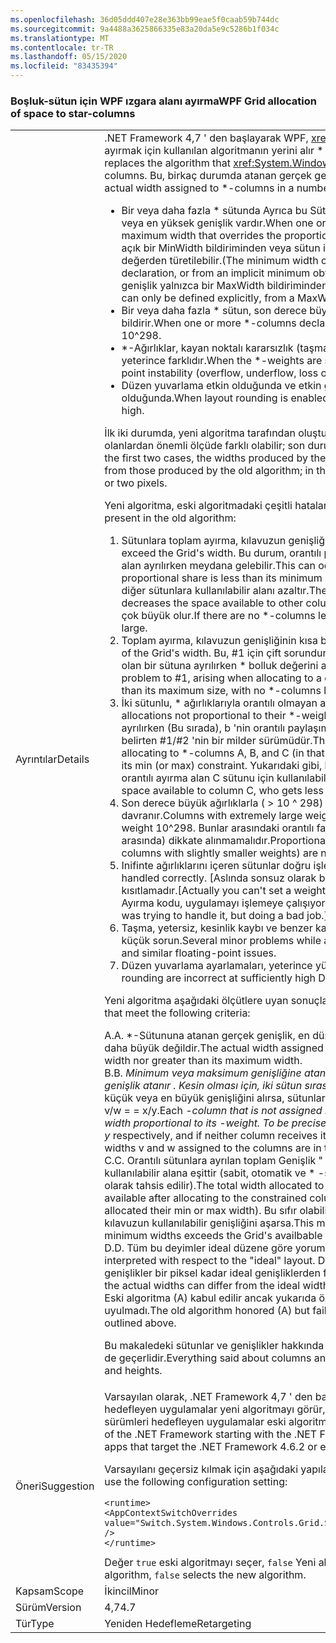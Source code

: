 ```yaml
---
ms.openlocfilehash: 36d05ddd407e28e363bb99eae5f0caab59b744dc
ms.sourcegitcommit: 9a4488a3625866335e83a20da5e9c5286b1f034c
ms.translationtype: MT
ms.contentlocale: tr-TR
ms.lasthandoff: 05/15/2020
ms.locfileid: "83435394"
---
```

### <a name="wpf-grid-allocation-of-space-to-star-columns"></a><span data-ttu-id="7b2f1-101">Boşluk-sütun için WPF ızgara alanı ayırma</span><span class="sxs-lookup"><span data-stu-id="7b2f1-101">WPF Grid allocation of space to star-columns</span></span>

|   |   |
|---|---|
|<span data-ttu-id="7b2f1-102">Ayrıntılar</span><span class="sxs-lookup"><span data-stu-id="7b2f1-102">Details</span></span>|<span data-ttu-id="7b2f1-103">.NET Framework 4,7 ' den başlayarak WPF, <xref:System.Windows.Controls.Grid> boşluk alan ayırmak için kullanılan algoritmanın yerini alır \* .</span><span class="sxs-lookup"><span data-stu-id="7b2f1-103">Starting with the .NET Framework 4.7, WPF replaces the algorithm that <xref:System.Windows.Controls.Grid> uses to allocate space to \*-columns.</span></span> <span data-ttu-id="7b2f1-104">Bu, birkaç durumda atanan gerçek genişlik \* sütununu değiştirir:</span><span class="sxs-lookup"><span data-stu-id="7b2f1-104">This will change the actual width assigned to \*-columns in a number of cases:</span></span><ul><li><span data-ttu-id="7b2f1-105">Bir veya daha fazla \* sütunda Ayrıca bu Sütu için orantılı ayırmayı geçersiz kılan en düşük veya en yüksek genişlik vardır.</span><span class="sxs-lookup"><span data-stu-id="7b2f1-105">When one or more \*-columns also have a minimum or maximum width that overrides the proportional allocation for that colum.</span></span> <span data-ttu-id="7b2f1-106">(En düşük genişlik açık bir MinWidth bildiriminden veya sütun içeriğinden elde edilen örtük bir en küçük değerden türetilebilir.</span><span class="sxs-lookup"><span data-stu-id="7b2f1-106">(The minimum width can derive from an explicit MinWidth declaration, or from an implicit minimum obtained from the column's content.</span></span> <span data-ttu-id="7b2f1-107">Maksimum genişlik yalnızca bir MaxWidth bildiriminden açık olarak tanımlanabilir.)</span><span class="sxs-lookup"><span data-stu-id="7b2f1-107">The maximum width can only be defined explicitly, from a MaxWidth declaration.)</span></span></li><li><span data-ttu-id="7b2f1-108">Bir veya daha fazla \* sütun, son derece büyük \* ağırlığa, 10 ^ 298 ' den büyük bir şekilde bildirir.</span><span class="sxs-lookup"><span data-stu-id="7b2f1-108">When one or more \*-columns declare an extremely large \*-weight, greater than 10^298.</span></span></li><li><span data-ttu-id="7b2f1-109">\*-Ağırlıklar, kayan noktalı kararsızlık (taşma, yetersiz ve duyarlık kaybı) ile karşılaşmak için yeterince farklıdır.</span><span class="sxs-lookup"><span data-stu-id="7b2f1-109">When the \*-weights are sufficiently different to encounter floating-point instability (overflow, underflow, loss of precision).</span></span></li><li><span data-ttu-id="7b2f1-110">Düzen yuvarlama etkin olduğunda ve etkin görüntüleme DPı 'Sı yeterince yüksek olduğunda.</span><span class="sxs-lookup"><span data-stu-id="7b2f1-110">When layout rounding is enabled, and the effective display DPI is sufficiently high.</span></span></li></ul><span data-ttu-id="7b2f1-111">İlk iki durumda, yeni algoritma tarafından oluşturulan genişlikler eski algoritmadan üretilmiş olanlardan önemli ölçüde farklı olabilir; son durumda, fark en çok bir veya iki piksel olacaktır.</span><span class="sxs-lookup"><span data-stu-id="7b2f1-111">In the first two cases, the widths produced by the new algorithm can be significantly different from those produced by the old algorithm; in the last case, the difference will be at most one or two pixels.</span></span><p/><span data-ttu-id="7b2f1-112">Yeni algoritma, eski algoritmadaki çeşitli hataları düzeltir:</span><span class="sxs-lookup"><span data-stu-id="7b2f1-112">The new algorithm fixes several bugs present in the old algorithm:</span></span><ol><li><span data-ttu-id="7b2f1-113">Sütunlara toplam ayırma, kılavuzun genişliğini aşabilirler.</span><span class="sxs-lookup"><span data-stu-id="7b2f1-113">Total allocation to columns can exceed the Grid's width.</span></span> <span data-ttu-id="7b2f1-114">Bu durum, orantılı payı en düşük boyuttan daha az olan bir sütuna alan ayrılırken meydana gelebilir.</span><span class="sxs-lookup"><span data-stu-id="7b2f1-114">This can occur when allocating space to a column whose proportional share is less than its minimum size.</span></span> <span data-ttu-id="7b2f1-115">Algoritma en küçük boyutu ayırır, bu alan diğer sütunlara kullanılabilir alanı azaltır.</span><span class="sxs-lookup"><span data-stu-id="7b2f1-115">The algorithm allocates the minimum size, which decreases the space available to other columns.</span></span> <span data-ttu-id="7b2f1-116">\*Ayrılacak sütun yoksa, toplam ayırma çok büyük olur.</span><span class="sxs-lookup"><span data-stu-id="7b2f1-116">If there are no \*-columns left to allocate, the total allocation will be too large.</span></span></li><li><span data-ttu-id="7b2f1-117">Toplam ayırma, kılavuzun genişliğinin kısa bir kısmını alabilir.</span><span class="sxs-lookup"><span data-stu-id="7b2f1-117">Total allocation can fall short of the Grid's width.</span></span> <span data-ttu-id="7b2f1-118">Bu, #1 için çift sorundur ve bu, değeri en büyük boyuttan daha büyük olan bir sütuna ayrılırken \* bolluk değerini almak için sütun kalmadı.</span><span class="sxs-lookup"><span data-stu-id="7b2f1-118">This is the dual problem to #1, arising when allocating to a column whose proportional share is greater than its maximum size, with no \*-columns left to take up the slack.</span></span></li><li><span data-ttu-id="7b2f1-119">İki sütunlu, \* ağırlıklarıyla orantılı olmayan ayırmaları alabilir \* .</span><span class="sxs-lookup"><span data-stu-id="7b2f1-119">Two \*-columns can receive allocations not proportional to their \*-weights.</span></span> <span data-ttu-id="7b2f1-120">Bu, \* a-Columns a, B ve C sütunları ayrılırken (Bu sırada), b 'nin orantılı paylaşımının min (veya Max) kısıtlamasını ihlal ettiğini belirten #1/#2 'nin bir milder sürümüdür.</span><span class="sxs-lookup"><span data-stu-id="7b2f1-120">This is a milder version of #1/#2, arising when allocating to \*-columns A, B, and C (in that order), where B's proportional share violates its min (or max) constraint.</span></span> <span data-ttu-id="7b2f1-121">Yukarıdaki gibi, bu, bir saniyeden daha az (veya daha fazla) orantılı ayırma alan C sütunu için kullanılabilir alanı değiştirir.</span><span class="sxs-lookup"><span data-stu-id="7b2f1-121">As above, this changes the space available to column C, who gets less (or more) proportional allocation than A did,</span></span></li><li><span data-ttu-id="7b2f1-122">Son derece büyük ağırlıklarla ( &gt; 10 ^ 298) oluşan sütunlar 10 ' a kadar ağırlığa sahip gibi davranır.</span><span class="sxs-lookup"><span data-stu-id="7b2f1-122">Columns with extremely large weights (&gt; 10^298) are all treated as if they had weight 10^298.</span></span> <span data-ttu-id="7b2f1-123">Bunlar arasındaki orantılı farklılıklar (ve daha az kalınlıklarla sütunlar arasında) dikkate alınmamalıdır.</span><span class="sxs-lookup"><span data-stu-id="7b2f1-123">Proportional differences between them (and between columns with slightly smaller weights) are not honored.</span></span></li><li><span data-ttu-id="7b2f1-124">Inifinte ağırlıklarını içeren sütunlar doğru işlenmez.</span><span class="sxs-lookup"><span data-stu-id="7b2f1-124">Columns with inifinte weights are not handled correctly.</span></span> <span data-ttu-id="7b2f1-125">[Aslında sonsuz olarak bir ağırlık ayarlayamazsınız, ancak bu yapay bir kısıtlamadır.</span><span class="sxs-lookup"><span data-stu-id="7b2f1-125">[Actually you can't set a weight to Infinity, but this is an artificial restriction.</span></span> <span data-ttu-id="7b2f1-126">Ayırma kodu, uygulamayı işlemeye çalışıyor, ancak hatalı iş yapıyor.]</span><span class="sxs-lookup"><span data-stu-id="7b2f1-126">The allocation code was trying to handle it, but doing a bad job.]</span></span></li><li><span data-ttu-id="7b2f1-127">Taşma, yetersiz, kesinlik kaybı ve benzer kayan nokta sorunlarından kaçınırken birkaç küçük sorun.</span><span class="sxs-lookup"><span data-stu-id="7b2f1-127">Several minor problems while avoiding overflow, underflow, loss of precision and similar floating-point issues.</span></span></li><li><span data-ttu-id="7b2f1-128">Düzen yuvarlama ayarlamaları, yeterince yüksek DPı 'de hatalı.</span><span class="sxs-lookup"><span data-stu-id="7b2f1-128">Adjustments for layout rounding are incorrect at sufficiently high DPI.</span></span></li></ol><span data-ttu-id="7b2f1-129">Yeni algoritma aşağıdaki ölçütlere uyan sonuçlar üretir:</span><span class="sxs-lookup"><span data-stu-id="7b2f1-129">The new algorithm produces results that meet the following criteria:</span></span><p/><span data-ttu-id="7b2f1-130">A.</span><span class="sxs-lookup"><span data-stu-id="7b2f1-130">A.</span></span> <span data-ttu-id="7b2f1-131">\*-Sütununa atanan gerçek genişlik, en düşük genişliğinden veya en büyük genişliğinden daha büyük değildir.</span><span class="sxs-lookup"><span data-stu-id="7b2f1-131">The actual width assigned to a \*-column is never less than its minimum width nor greater than its maximum width.</span></span><br/><span data-ttu-id="7b2f1-132">B.</span><span class="sxs-lookup"><span data-stu-id="7b2f1-132">B.</span></span> <span data-ttu-id="7b2f1-133"><em>Minimum veya maksimum genişliğine atanmamış her sütuna, ağırlığıyla orantılı bir genişlik atanır <em>. Kesin olması için, iki sütun sırasıyla genişlik x ve y ile bildirilirse</em> </em> ve sütun en küçük veya en büyük genişliğini alırsa, sütunlara atanan gerçek genişlik v ve w aynı orandır: v/w = = x/y.</span><span class="sxs-lookup"><span data-stu-id="7b2f1-133">Each <em>-column that is not assigned its minimum or maximum width is assigned a width proportional to its <em>-weight. To be precise, if two columns are declared with width x</em> and y</em> respectively, and if neither column receives its minimum or maximum width, the actual widths v and w assigned to the columns are in the same proportion: v / w == x / y.</span></span><br/><span data-ttu-id="7b2f1-134">C.</span><span class="sxs-lookup"><span data-stu-id="7b2f1-134">C.</span></span> <span data-ttu-id="7b2f1-135">Orantılı sütunlara ayrılan toplam Genişlik &quot; , &quot; \* Kısıtlanmış sütunlara ayrıldıktan sonra kullanılabilir alana eşittir (sabit, otomatik ve \* -sütunlar, en düşük veya en büyük genişliği olarak tahsis edilir).</span><span class="sxs-lookup"><span data-stu-id="7b2f1-135">The total width allocated to &quot;proportional&quot; \*-columns is equal to the space available after allocating to the constrained columns (fixed, auto, and \*-columns that are allocated their min or max width).</span></span> <span data-ttu-id="7b2f1-136">Bu sıfır olabilir, örneğin minimum genişliklerin toplamı kılavuzun kullanılabilir genişliğini aşarsa.</span><span class="sxs-lookup"><span data-stu-id="7b2f1-136">This might be zero, for instance if the sum of the minimum widths exceeds the Grid's availbable width.</span></span><br/><span data-ttu-id="7b2f1-137">D.</span><span class="sxs-lookup"><span data-stu-id="7b2f1-137">D.</span></span> <span data-ttu-id="7b2f1-138">Tüm bu deyimler ideal düzene göre yorumlanacaktır &quot; &quot; .</span><span class="sxs-lookup"><span data-stu-id="7b2f1-138">All these statements are to be interpreted with respect to the &quot;ideal&quot; layout.</span></span> <span data-ttu-id="7b2f1-139">Düzen yuvarlama etkin olduğunda, gerçek genişlikler bir piksel kadar ideal genişliklerden farklı olabilir.</span><span class="sxs-lookup"><span data-stu-id="7b2f1-139">When layout rounding is in effect, the actual widths can differ from the ideal widths by as much as one pixel.</span></span><br/><span data-ttu-id="7b2f1-140">Eski algoritma (A) kabul edilir ancak yukarıda özetlenen durumlarda diğer ölçütlere uyulmadı.</span><span class="sxs-lookup"><span data-stu-id="7b2f1-140">The old algorithm honored (A) but failed to honor the other criteria in the cases outlined above.</span></span><p/><span data-ttu-id="7b2f1-141">Bu makaledeki sütunlar ve genişlikler hakkında söylenen her şey, satırlar ve yükseklikleri için de geçerlidir.</span><span class="sxs-lookup"><span data-stu-id="7b2f1-141">Everything said about columns and widths in this article applies as well to rows and heights.</span></span>|
|<span data-ttu-id="7b2f1-142">Öneri</span><span class="sxs-lookup"><span data-stu-id="7b2f1-142">Suggestion</span></span>|<span data-ttu-id="7b2f1-143">Varsayılan olarak, .NET Framework 4,7 ' den başlayarak .NET Framework sürümlerini hedefleyen uygulamalar yeni algoritmayı görür, ancak .NET Framework 4.6.2 veya önceki sürümleri hedefleyen uygulamalar eski algoritmayı görür.</span><span class="sxs-lookup"><span data-stu-id="7b2f1-143">By default, apps that target versions of the .NET Framework starting with the .NET Framework 4.7 will see the new algorithm, while apps that target the .NET Framework 4.6.2 or earlier versions will see the old algorithm.</span></span><p/><span data-ttu-id="7b2f1-144">Varsayılanı geçersiz kılmak için aşağıdaki yapılandırma ayarını kullanın:</span><span class="sxs-lookup"><span data-stu-id="7b2f1-144">To override the default, use the following configuration setting:</span></span><pre><code class="lang-xml">&lt;runtime&gt;&#13;&#10;&lt;AppContextSwitchOverrides value=&quot;Switch.System.Windows.Controls.Grid.StarDefinitionsCanExceedAvailableSpace=true&quot; /&gt;&#13;&#10;&lt;/runtime&gt;&#13;&#10;</code></pre><span data-ttu-id="7b2f1-145">Değer <code>true</code> eski algoritmayı seçer, <code>false</code> Yeni algoritmayı seçer.</span><span class="sxs-lookup"><span data-stu-id="7b2f1-145">The value <code>true</code> selects the old algorithm, <code>false</code> selects the new algorithm.</span></span>|
|<span data-ttu-id="7b2f1-146">Kapsam</span><span class="sxs-lookup"><span data-stu-id="7b2f1-146">Scope</span></span>|<span data-ttu-id="7b2f1-147">İkincil</span><span class="sxs-lookup"><span data-stu-id="7b2f1-147">Minor</span></span>|
|<span data-ttu-id="7b2f1-148">Sürüm</span><span class="sxs-lookup"><span data-stu-id="7b2f1-148">Version</span></span>|<span data-ttu-id="7b2f1-149">4,7</span><span class="sxs-lookup"><span data-stu-id="7b2f1-149">4.7</span></span>|
|<span data-ttu-id="7b2f1-150">Tür</span><span class="sxs-lookup"><span data-stu-id="7b2f1-150">Type</span></span>|<span data-ttu-id="7b2f1-151">Yeniden Hedefleme</span><span class="sxs-lookup"><span data-stu-id="7b2f1-151">Retargeting</span></span>|
